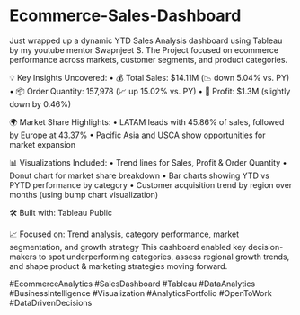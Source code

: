# Ecommerce-Sales-Dashboard

Just wrapped up a dynamic YTD Sales Analysis dashboard using Tableau by my youtube mentor Swapnjeet S. The Project focused on ecommerce performance across markets, customer segments, and product categories.

💡 Key Insights Uncovered:
•	💰 Total Sales: $14.11M (📉 down 5.04% vs. PY)
•	📦 Order Quantity: 157,978 (📈 up 15.02% vs. PY)
•	💸 Profit: $1.3M (slightly down by 0.46%)

🌍 Market Share Highlights:
•	LATAM leads with 45.86% of sales, followed by Europe at 43.37%
•	Pacific Asia and USCA show opportunities for market expansion

📊 Visualizations Included:
•	Trend lines for Sales, Profit & Order Quantity
•	Donut chart for market share breakdown
•	Bar charts showing YTD vs PYTD performance by category
•	Customer acquisition trend by region over months (using bump chart visualization)

🛠️ Built with: Tableau Public

📈 Focused on: Trend analysis, category performance, market segmentation, and growth strategy
This dashboard enabled key decision-makers to spot underperforming categories, assess regional growth trends, and shape product & marketing strategies moving forward.

#EcommerceAnalytics #SalesDashboard #Tableau #DataAnalytics #BusinessIntelligence #Visualization #AnalyticsPortfolio #OpenToWork #DataDrivenDecisions
